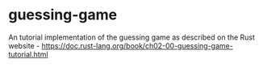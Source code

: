 # guessing-game
An tutorial implementation of the guessing game as described on the Rust website - https://doc.rust-lang.org/book/ch02-00-guessing-game-tutorial.html
